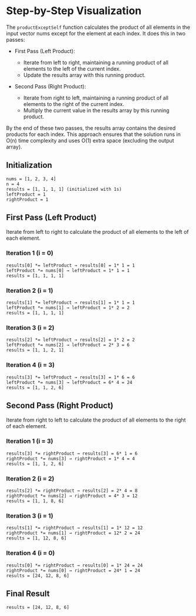 # ​Step-by-Step Visualization

The `productExceptSelf` function calculates the product of all elements in the input vector nums except for the element at each index. It does this in two passes:

- First Pass (Left Product):
  - Iterate from left to right, maintaining a running product of all elements to the left of the current index.
  - Update the results array with this running product.

- Second Pass (Right Product):
  - Iterate from right to left, maintaining a running product of all elements to the right of the current index.
  - Multiply the current value in the results array by this running product.

By the end of these two passes, the results array contains the desired products for each index. This approach ensures that the solution runs in O(n) time complexity and uses O(1) extra space (excluding the output array).

## Initialization

```output
nums = [1, 2, 3, 4]
n = 4
results = [1, 1, 1, 1] (initialized with 1s)
leftProduct = 1
rightProduct = 1
```

## First Pass (Left Product)

Iterate from left to right to calculate the product of all elements to the left of each element.

### Iteration 1 (i = 0)

```output
results[0] *= leftProduct → results[0] = 1* 1 = 1
leftProduct *= nums[0] → leftProduct = 1* 1 = 1
results = [1, 1, 1, 1]
```

### Iteration 2 (i = 1)

```output
results[1] *= leftProduct → results[1] = 1* 1 = 1
leftProduct *= nums[1] → leftProduct = 1* 2 = 2
results = [1, 1, 1, 1]
```

### Iteration 3 (i = 2)

```output
results[2] *= leftProduct → results[2] = 1* 2 = 2
leftProduct *= nums[2] → leftProduct = 2* 3 = 6
results = [1, 1, 2, 1]
```

### Iteration 4 (i = 3)

```output
results[3] *= leftProduct → results[3] = 1* 6 = 6
leftProduct *= nums[3] → leftProduct = 6* 4 = 24
results = [1, 1, 2, 6]
```

## Second Pass (Right Product)

Iterate from right to left to calculate the product of all elements to the right of each element.

### Iteration 1 (i = 3)

```output
results[3] *= rightProduct → results[3] = 6* 1 = 6
rightProduct *= nums[3] → rightProduct = 1* 4 = 4
results = [1, 1, 2, 6]
```

### Iteration 2 (i = 2)

```output
results[2] *= rightProduct → results[2] = 2* 4 = 8
rightProduct *= nums[2] → rightProduct = 4* 3 = 12
results = [1, 1, 8, 6]
```

### Iteration 3 (i = 1)

```output
results[1] *= rightProduct → results[1] = 1* 12 = 12
rightProduct *= nums[1] → rightProduct = 12* 2 = 24
results = [1, 12, 8, 6]
```

### Iteration 4 (i = 0)

```output
results[0] *= rightProduct → results[0] = 1* 24 = 24
rightProduct *= nums[0] → rightProduct = 24* 1 = 24
results = [24, 12, 8, 6]
```

## Final Result

```output
results = [24, 12, 8, 6]
```
